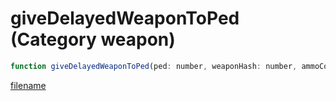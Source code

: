 # giveDelayedWeaponToPed (Category weapon)

```js
function giveDelayedWeaponToPed(ped: number, weaponHash: number, ammoCount: int, equipNow: boolean): void
```

[filename](giveDelayedWeaponToPed_m.md ':include')